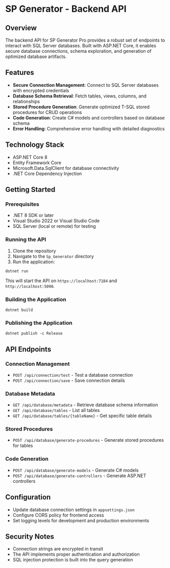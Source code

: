 # SP Generator - Backend API

## Overview
The backend API for SP Generator Pro provides a robust set of endpoints to interact with SQL Server databases. Built with ASP.NET Core, it enables secure database connections, schema exploration, and generation of optimized database artifacts.

## Features
- **Secure Connection Management**: Connect to SQL Server databases with encrypted credentials
- **Database Schema Retrieval**: Fetch tables, views, columns, and relationships
- **Stored Procedure Generation**: Generate optimized T-SQL stored procedures for CRUD operations
- **Code Generation**: Create C# models and controllers based on database schema
- **Error Handling**: Comprehensive error handling with detailed diagnostics

## Technology Stack
- ASP.NET Core 8
- Entity Framework Core
- Microsoft.Data.SqlClient for database connectivity
- .NET Core Dependency Injection

## Getting Started

### Prerequisites
- .NET 8 SDK or later
- Visual Studio 2022 or Visual Studio Code
- SQL Server (local or remote) for testing

### Running the API
1. Clone the repository
2. Navigate to the `Sp_Generator` directory
3. Run the application:
```
dotnet run
```
This will start the API on `https://localhost:7184` and `http://localhost:5090`.

### Building the Application
```
dotnet build
```

### Publishing the Application
```
dotnet publish -c Release
```

## API Endpoints

### Connection Management
- `POST /api/connection/test` - Test a database connection
- `POST /api/connection/save` - Save connection details

### Database Metadata
- `GET /api/database/metadata` - Retrieve database schema information
- `GET /api/database/tables` - List all tables
- `GET /api/database/tables/{tableName}` - Get specific table details

### Stored Procedures
- `POST /api/database/generate-procedures` - Generate stored procedures for tables

### Code Generation
- `POST /api/database/generate-models` - Generate C# models
- `POST /api/database/generate-controllers` - Generate ASP.NET controllers

## Configuration
- Update database connection settings in `appsettings.json`
- Configure CORS policy for frontend access
- Set logging levels for development and production environments

## Security Notes
- Connection strings are encrypted in transit
- The API implements proper authentication and authorization
- SQL injection protection is built into the query generation